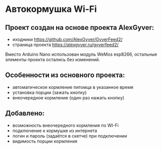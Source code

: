 # Автокормушка Wi-Fi
## Проект создан на основе проекта AlexGyver:
- иходники https://github.com/AlexGyver/GyverFeed2/
- страница проекта https://alexgyver.ru/gyverfeed2/

Вместо Arduino Nano использован модуль WeMos esp8266,
остальные элементы проекта остались без изменений.

## Особенности из основного проекта:
- автоматическое кормление питомца в указанное время
- установка порции (зажать кнопку)
- внеочередное кормление (один раз нажать кнопку)

## Добавлено:
- возможность внеочередного кормления по WI-Fi
- подключение к кормушке из интернета
- логин и пароль (задаётся в скетче) при подключении
- видимость порции кормления
